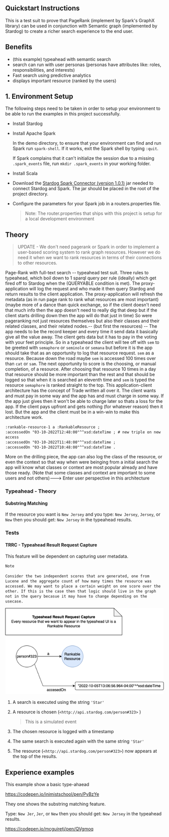 ## Quickstart Instructions

This is a test suit to prove that PageRank (implement by Spark's GraphX library) can be used in conjunction with Semantic graph (implemented by Stardog) to create a richer search experience to the end user.

## Benefits

- (this example) typeahead with semantic search
- search can run with user personas (personas have attributes like: roles, responsibilities, and interests)
- Fast search using predictive analytics
- displays important resource (ranked by the users)


## 1. Environment Setup

The following steps need to be taken in order to setup your environment to be able to run the examples in this project successfully.

- Install Stardog

- Install Apache Spark

  In the demo directory, to ensure that your environment can find and run Spark  run `spark-shell`. If it works, exit the Spark shell by typing `:quit`. 

  If Spark complains that it can't initialize the session due to a missing `.spark_events` file, run `mkdir .spark_events` in your working folder.

- Install Scala

- Download the [Stardog Spark Connector (version 1.0.1)](https://stardog-spark-connector.s3.amazonaws.com/stardog-spark-connector-1.0.1.jar) jar needed to connect Stardog and Spark. The jar should be placed in the root of the project directory.

- Configure the parameters for your Spark job in a routers.properties file.
  > Note: The router.properties that ships with this project is setup for a local development environment

## Theory

> UPDATE - We don't need pagerank or Spark in order to implement a user-based scoring system to rank graph resources. However we do need it when we want to rank resources in terms of their connections to other resources.

Page-Rank with full-text search -- typeahead test suit. Three rules to typeahead, which boil down to 1 sparql query per rule (ideally) which get fired off to Stardog when the (QUERYABLE condition is met). The proxy-application will log the request and who made it then query Stardog and return results to the client application. The proxy-application will refresh the metadata (as in run page rank to rank what resources are most important) (maybe more of a dance than quick exchange, so if the client doesn't need that much info then the app doesn't need to really dig that deep but if the client starts drilling down then the app will do that just in time) So were pageranking not just resources themselves but also their classes and their related classes, and their related nodes.-- (but first the resources) -- The app needs to be the record keeper and every time it send data it basically give all the value away. The client gets data but it has to pay in the voting with your feet principle. So in a typeahead the client will tee off with `sem` to be greeted with `semaphore` or `seminole` or `semana` but before it is the app should take that as an opportunity to log that resource request. `sem` as a resource. Because down the road maybe `sem` is accessed 100 times over than `cat` or  `sam`. The next opportunity to score is the choosing, or manual completion, of a resource. After choosing that resource 10 times in a day that resource should be more important than the rest and that should be logged so that when it is searched an eleventh time and `sem` is typed the resource `semaphore` is ranked straight to the top. This application-client architecture has the concept of Trade written all over it. The client wants and must pay in some way and the app has and must charge in some way. If the app just gives then it won't be able to charge later so thats a loss for the app. If the client pays upfront and gets nothing (for whatever reason) then it lost. But the app and the client must be in a win-win to make this architecture work.

```
:rankable-resource-1 a :RankableResource ;
:accessedOn "03-10-2022T12:48:00"^^xsd:dateTime ; # new triple on new access
:accessedOn "03-10-2022T11:48:00"^^xsd:dateTime ;
:accessedOn "03-10-2022T10:48:00"^^xsd:dateTime .
```

More on the drilling piece, the app can also log the class of the resource, or even the context so that way when were beinging from a initial search the app will know what classes or context are most popular already and have those ready. (Note that some classes and context are important to some users and not others)---> Enter user perspective in this architecture



### Typeahead - Theory

#### Substring Matching

If the resource you want is `New Jersey` and you type: `New Jersey`, `Jersey`, or `New` then you should get: `New Jersey` in the typeahead results.


### Tests

#### TRRC - Typeahead Result Request Capture

This feature will be dependent on capturing user metadata. 

```
Note

Consider the two independent scores that are generated, one from Lucene and the aggregate count of how many times the resource was accessed. We may want to place a certain weight on one score over the other. If this is the case then that logic should live in the graph not in the query becasue it may have to change depending on the usecase.
```



![](./diagrams/trrc.png)

1. A search is executed using the string `'Star'`

2. A resource is chosen (`<http://api.stardog.com/person#323>` )

   > This is a simulated event

3. The chosen resource is logged with a timestamp

4. The same search is executed again with the same string `'Star'`

5. The resource (`<http://api.stardog.com/person#323>`) now appears at the top of the results.



## Experience examples

This example show a basic type-ahaead

https://codepen.io/inimistschool/pen/PvBzYe

They one shows the substring matching feature.

Type: `New Jer`, `Jer`, or `New` then you should get: `New Jersey` in the typeahead results.

https://codepen.io/mcguiretj/pen/QVgmoq




